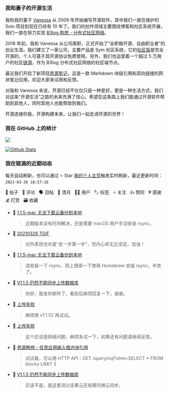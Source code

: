 ### 我和妻子的开源生活

我和我的妻子 [Vanessa](https://github.com/Vanessa219) 从 2009 年开始编写开源软件，其中我们一直在维护的 Solo 项目到现在已经有 10 年了。我们的创作领域主要围绕博客和社区系统开展，我们一直在努力实现 [B3log 构思 - 分布式社区网络](https://ld246.com/article/1546941897596)。

2018 年初，我和 Vanessa 从公司离职，正式开始了“全职做开源、自由职业者”的创业生涯。我们建立了一家公司，主要产品是 Sym 社区系统，它的[社区版](https://github.com/88250/symphony)是完全开源的，个人可基于其开源协议免费使用。另外，我们也运营着一个超过 5 万用户的社区[链滴](https://ld246.com)，作为 B3log 分布式社区网络的社区端节点。

最近我们开启了新项目[思源笔记](https://github.com/siyuan-note/siyuan)，这是一款 Markdown 块级引用和双向链接的网状笔记应用，欢迎大家来试用和反馈。

对我和 Vanessa 来说，开源已经不仅仅只是一种爱好，更是一种生活方式，我们对这条“开源生活”之路的未来充满了信心。希望在这条路上我们能通过开源软件帮助到其他人，同时其他人也能帮助到我们。

开源连接你我，开源构建未来，让我们一起走进开源的世界！

### 我在 GitHub 上的统计

<a title="Hits" target="_blank" href="https://github.com/88250/88250"><img src="https://hits.b3log.org/88250/88250.svg"></a>

[![Github Stats](https://github-readme-stats.vercel.app/api?username=88250&theme=tokyonight&show_icons=true)](https://github.com/88250)

<!--events start -->

### 我在链滴的近期动态

每天自动刷新，也可以通过 ⭐️ Star [我的个人主页](https://github.com/88250/88250)触发实时刷新，最近更新时间：`2021-03-26 16:57:18`

📝 帖子 &nbsp; 💬 评论 &nbsp; 🗣 回帖 &nbsp; 🌙 清月 &nbsp; 👨‍💻 用户 &nbsp; 🏷️ 标签 &nbsp; ⭐️ 关注 &nbsp; 👍 赞同 &nbsp; 💗 感谢 &nbsp; 💰 打赏 &nbsp; 🗃 收藏

* 💬 [1.1.5-mac 无法下载云备份到本地](https://ld246.com/article/1616706018575/comment/1616746770818#comments)

  > 近期版本没有时间解决，还是需要 macOS 用户手动安装 rsync。
* 💬 [20210326 TGIF](https://ld246.com/article/1616730411453/comment/1616731995437#comments)

  > 对外表现也许是“走一步算一步”，但内心却无比坚定。加油！
* 💬 [1.1.5-mac 无法下载云备份到本地](https://ld246.com/article/1616706018575/comment/1616715915971#comments)

  > 请安装一下 rsync，网上搜索一下使用 Homebrew 安装 rsync，辛苦了。
* 💬 [V1.1.5 仍然不能同步上传数据库](https://ld246.com/article/1616555438043/comment/1616682348680#comments)

  > 你好，我发你邮件了，看到后麻烦回复一下，谢谢。
* 💬 [上传失败](https://ld246.com/article/1616662718842/comment/1616682112649#comments)

  > 麻烦用 v1.1.52 再试试。
* 💬 [上传失败](https://ld246.com/article/1616662718842/comment/1616680361158#comments)

  > 这个应该是网络问题，麻烦多试一下，如果还有问题请继续反馈。
* 💬 [思源畅想 - 任意应用输入框内块引用](https://ld246.com/article/1616658417483/comment/1616663066122#comments)

  > 试试看，可以用 HTTP API：GET /query/sql?stmt=SELECT * FROM blocks LIMIT 3
* 💬 [V1.1.5 仍然不能同步上传数据库](https://ld246.com/article/1616555438043/comment/1616636615203#comments)

  > 应该不是，我这里测过坚果云还有腾讯微云同步。


<!--events end -->
